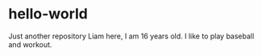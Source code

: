 # hello-world
Just another repository
Liam here, I am 16 years old. I like to play baseball and workout.
